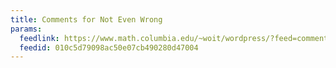 ```yaml
---
title: Comments for Not Even Wrong
params:
  feedlink: https://www.math.columbia.edu/~woit/wordpress/?feed=comments-rss2
  feedid: 010c5d79098ac50e07cb490280d47004
---
```

